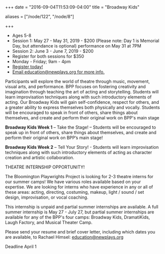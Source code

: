 +++
date = "2016-09-04T11:53:09-04:00"
title = "Broadway Kids"

aliases = ["/node/122", "/node/8"]

+++

* Ages 5-8
* Session 1: May 27 - May 31, 2019 - $200 (Please note: Day 1 is Memorial Day, but attendance is optional) performance on May 31 at 7PM
* Session 2: June 3 - June 7, 2019 - $200
* Register for both sessions for $350
* Monday - Friday; 9am - 4pm
* [Register today!](http://services.bloomington.ivytech.edu/cll_local/cll_registration_form.html)
* [Email education@newplays.org for more info.](mailto:education@newplays.org)

Participants will explore the world of theatre through music, movement, visual arts, and performance. BPP focuses on fostering creativity and imagination through teaching the art of acting and storytelling. Students will learn improvisation techniques along with such introductory elements of acting. Our Broadway Kids will gain self-confidence, respect for others, and a greater ability to express themselves both physically and vocally. Students will be encouraged to speak in front of others, share things about themselves, and create and perform their original work on BPP's main stage

**Broadway Kids Week 1** – Take the Stage! – Students will be encouraged to speak up in front of others, share things about themselves, and create and perform their original work on BPP’s main stage!

**Broadway Kids Week 2** – Tell Your Story! - Students will learn improvisation techniques along with such introductory elements of acting as character creation and artistic collaboration.


THEATRE INTERNSHIP OPPORTUNITY!

The Bloomington Playwrights Project is looking for 2-3 theatre interns for our summer camps! We have various roles available based on your expertise. We are looking for interns who have experience in any or all of these areas: acting, directing, costuming, makeup, light / sound / set design, improvisation, or vocal coaching.

This internship is unpaid and partial summer internships are available. A full summer internship is May 27 - July 27, but partial summer internships are available for any of the BPP's four camps: Broadway Kids, DramatiKids, Laugh Factory, and Musical Theater Camp.

Please send your resume and brief cover letter, including which dates you are available, to Rachael Himsel: [education@newplays.org](mailto:education@newplays.org)

Deadline April 1
